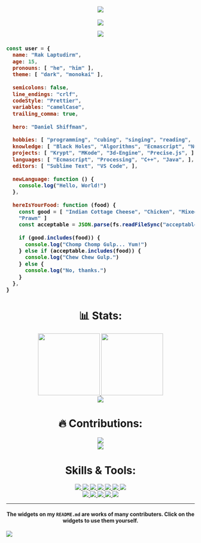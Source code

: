 <h1 align="center">
  <a href="https://git.io/typing-svg">
    <img src="https://readme-typing-svg.herokuapp.com/?lines=Hello,+World!;My+name+is+Rak+Laptudirm.;Welcome+to+my+profile!&center=true&size=27">
  </a>
</h1>

<p align="center">
  <img src="https://github.com/raklaptudirm/raklaptudirm/blob/main/robot.svg">
</p>

<p align="center">
  <a href="https://github.com/ryo-ma/github-profile-trophy">
    <img src="https://github-profile-trophy.vercel.app/?username=raklaptudirm&theme=monokai&column=7&no-frame=true">
  </a>
</p>

<h3>
  
```js
const user = {
  name: "Rak Laptudirm",
  age: 15,
  pronouns: [ "he", "him" ],
  theme: [ "dark", "monokai" ],
  
  semicolons: false,
  line_endings: "crlf",
  codeStyle: "Prettier",
  variables: "camelCase",
  trailing_comma: true,
  
  hero: "Daniel Shiffman",
  
  hobbies: [ "programming", "cubing", "singing", "reading", "gaining knowledge", ],
  knowledge: [ "Black Holes", "Algorithms", "Ecmascript", "Numbers", "Tic-Tac-Toe", ],
  projects: [ "Krypt", "MKode", "3d-Engine", "Precise.js", ],  
  languages: [ "Ecmascript", "Processing", "C++", "Java", ],
  editors: [ "Sublime Text", "VS Code", ],
  
  newLanguage: function () {
    console.log("Hello, World!")
  },
  
  hereIsYourFood: function (food) {
    const good = [ "Indian Cottage Cheese", "Chicken", "Mixed Noodles", "Good Fish", 
    "Prawn" ]
    const acceptable = JSON.parse(fs.readFileSync("acceptableFoods.json"))
    
    if (good.includes(food)) {
      console.log("Chomp Chomp Gulp... Yum!")
    } else if (acceptable.includes(food)) {
      console.log("Chew Chew Gulp.")
    } else {
      console.log("No, thanks.")
    }
  },
}
```
</h3>

<h1 align="center"> 📊 Stats: </h1>

<p align="center">
  <a href="https://github.com/anuraghazra/github-readme-stats">
    <img src="https://github-readme-stats.vercel.app/api?username=raklaptudirm&show_icons=true&hide_border=true&bg_color=000&text_color=FFF" height="165">
  </a>
  <a href="https://github.com/anuraghazra/github-readme-stats">
    <img src="https://github-readme-stats.vercel.app/api/top-langs/?username=raklaptudirm&layout=compact&hide_border=true&bg_color=000&text_color=FFF"  height="165">
  </a>
  <br>
  <a href="https://github.com/anuraghazra/github-readme-stats">
    <img src="https://github-readme-stats.vercel.app/api/wakatime?username=raklaptudirm&layout=compact&bg_color=000&text_color=FFF&hide_border=true">
  </a>
</p>
<h1 align="center"> 🔥 Contributions: </h1>
<p align="center">
  <a href="https://git.io/streak-stats">
    <img src="http://github-readme-streak-stats.herokuapp.com?user=raklaptudirm&theme=react&background=000&hide_border=true">
  </a>
  <br>
  <a href="https://github.com/Ashutosh00710/github-readme-activity-graph">
    <img src="https://activity-graph.herokuapp.com/graph?username=raklaptudirm&theme=react-dark">
  </a>
</p>

<h1 align="center"> Skills & Tools: </h1>

<p align="center">
  <a href="https://www.javascript.com/">
    <img src="https://img.shields.io/badge/JavaScript-323330?style=for-the-badge&logo=javascript&logoColor=F7DF1E">
  </a>
    <a href="https://html.com/">
    <img src="https://img.shields.io/badge/HTML-E34F26?style=for-the-badge&logo=HTML5&logoColor=white">
  </a>
    <a href="https://www.w3schools.com/css/">
    <img src="https://img.shields.io/badge/CSS-1572B6?style=for-the-badge&logo=CSS3&logoColor=white">
  </a>
    <a href="https://www.cplusplus.com/doc/tutorial/">
    <img src="https://img.shields.io/badge/C%2B%2B-00599C?style=for-the-badge&logo=C%2B%2B&logoColor=white">
  </a>
    <a href="https://nodejs.org/en/">
    <img src="https://img.shields.io/badge/NODE.JS-339933?style=for-the-badge&logo=Node.js&logoColor=white">
  </a>
    <a href="https://www.json.org/json-en.html">
    <img src="https://img.shields.io/badge/JSON-000000?style=for-the-badge&logo=JSON&logoColor=white">
  </a>
  <a href="https://www.sublimetext.com/">
    <img src="https://img.shields.io/badge/sublime%20text-FF9800?&style=for-the-badge&logo=sublime-text&logoColor=white">
  </a>
  <br>
  <a href="https://code.visualstudio.com/">
    <img src="https://img.shields.io/badge/VS%20Code-007ACC?&style=for-the-badge&logo=visual-studio-code&logoColor=white">
  </a>
  <a href="https://www.google.com/intl/en_in/chrome/">
    <img src="https://img.shields.io/badge/google%20chrome-4285F4?&style=for-the-badge&logo=google%20chrome&logoColor=white">
  </a>
  <a href="https://git-scm.com/">
    <img src="https://img.shields.io/badge/git-F05032?&style=for-the-badge&logo=git&logoColor=white">
  </a>
  <a href="https://reactjs.org/">
    <img src="https://img.shields.io/badge/react-61DAFB?&style=for-the-badge&logo=react&logoColor=121212">
  </a>
  <a href="https://www.sqlite.org/index.html">
    <img src="https://img.shields.io/badge/sqlite-003B57?&style=for-the-badge&logo=sqlite&logoColor=white">
  </a>
</p>

<hr>

<h4 align="center"> The widgets on my <code>README.md</code> are works of many contributers. Click on the widgets to use them yourself. </h4>

<a href="https://github.com/ESKYoung/shields-io-visitor-counter">
  <img src="https://shields-io-visitor-counter.herokuapp.com/badge?page=raklaptudirm.raklaptudirm&style=for-the-badge">
<a>
